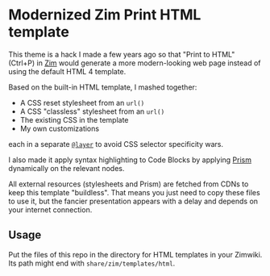 # Modernized Zim Print HTML template

This theme is a hack I made a few years ago
so that "Print to HTML" (Ctrl+P) in [Zim](https://zim-wiki.org/)
would generate a more modern-looking web page
instead of using the default HTML 4 template.

Based on the built-in HTML template, I mashed together:

- A CSS reset stylesheet from an `url()`
- A CSS "classless" stylesheet from an `url()`
- The existing CSS in the template
- My own customizations

each in a separate
[`@layer`](https://developer.mozilla.org/en-US/docs/Web/CSS/@layer)
to avoid CSS selector specificity wars.

I also made it apply syntax highlighting to Code Blocks
by applying [Prism](https://prismjs.com/) dynamically on the relevant nodes.

All external resources (stylesheets and Prism) are fetched from CDNs
to keep this template "buildless".
That means you just need to copy these files to use it,
but the fancier presentation appears with a delay
and depends on your internet connection.

## Usage

Put the files of this repo in the directory for HTML templates in your Zimwiki.
Its path might end with `share/zim/templates/html`.

